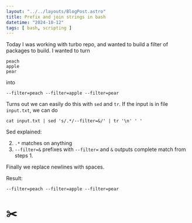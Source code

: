 ```yaml
---
layout: "../../layouts/BlogPost.astro"
title: Prefix and join strings in bash
datetime: "2024-10-12"
tags: [ bash, scripting ]
---
```


Today I was working with turbo repo, and wanted to build a filter of packages to build. I wanted to turn

```
peach
apple
pear
```

into

```
--filter=peach --filter=apple --filter=pear
```

Turns out we can easily do this with `sed` and `tr`. If the input is in file `input.txt`, we can do

```
cat input.txt | sed 's/.*/--filter=&/' | tr '\n' ' '
```

Sed explained:

2. `.*` matches on anything
3. `--filter=&` prefixes with `--filter=` and `&` outputs complete match from steps 1.

Finally we replace newlines with spaces.

Result: 
```
--filter=peach --filter=apple --filter=pear
```

# ✂️




